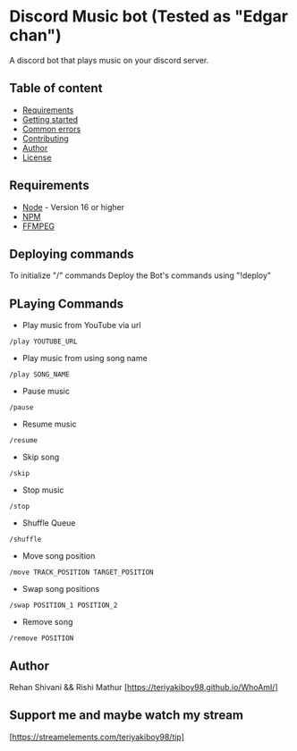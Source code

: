 # Discord Music bot (Tested as "Edgar chan")

A discord bot that plays music on your discord server.

## Table of content

* [Requirements](#requirements)
* [Getting started](#getting-started)
* [Common errors](#common-errors)
* [Contributing](#contributing)
* [Author](#author)
* [License](#license)

## Requirements

- [Node](https://nodejs.org/en/) - Version 16 or higher
- [NPM](https://www.npmjs.com/)
- [FFMPEG](https://www.ffmpeg.org/)

## Deploying commands

To initialize "/" commands Deploy the Bot's commands using "!deploy"

## PLaying Commands

* Play music from YouTube via url

`/play YOUTUBE_URL`

* Play music from using song name

`/play SONG_NAME`

* Pause music

`/pause`

* Resume music

`/resume`

* Skip song

`/skip`

* Stop music

`/stop`

* Shuffle Queue

`/shuffle`

* Move song position

`/move TRACK_POSITION TARGET_POSITION`

* Swap song positions

`/swap POSITION_1 POSITION_2`

* Remove song

`/remove POSITION`

## Author

Rehan Shivani && Rishi Mathur [https://teriyakiboy98.github.io/WhoAmI/]

## Support me and maybe watch my stream

[https://streamelements.com/teriyakiboy98/tip]

